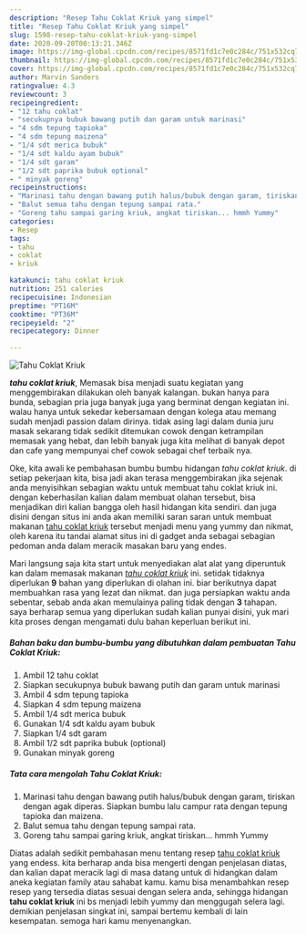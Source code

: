 ```yaml
---
description: "Resep Tahu Coklat Kriuk yang simpel"
title: "Resep Tahu Coklat Kriuk yang simpel"
slug: 1598-resep-tahu-coklat-kriuk-yang-simpel
date: 2020-09-20T00:13:21.346Z
image: https://img-global.cpcdn.com/recipes/8571fd1c7e0c284c/751x532cq70/tahu-coklat-kriuk-foto-resep-utama.jpg
thumbnail: https://img-global.cpcdn.com/recipes/8571fd1c7e0c284c/751x532cq70/tahu-coklat-kriuk-foto-resep-utama.jpg
cover: https://img-global.cpcdn.com/recipes/8571fd1c7e0c284c/751x532cq70/tahu-coklat-kriuk-foto-resep-utama.jpg
author: Marvin Sanders
ratingvalue: 4.3
reviewcount: 3
recipeingredient:
- "12 tahu coklat"
- "secukupnya bubuk bawang putih dan garam untuk marinasi"
- "4 sdm tepung tapioka"
- "4 sdm tepung maizena"
- "1/4 sdt merica bubuk"
- "1/4 sdt kaldu ayam bubuk"
- "1/4 sdt garam"
- "1/2 sdt paprika bubuk optional"
- " minyak goreng"
recipeinstructions:
- "Marinasi tahu dengan bawang putih halus/bubuk dengan garam, tiriskan dengan agak diperas. Siapkan bumbu lalu campur rata dengan tepung tapioka dan maizena."
- "Balut semua tahu dengan tepung sampai rata."
- "Goreng tahu sampai garing kriuk, angkat tiriskan... hmmh Yummy"
categories:
- Resep
tags:
- tahu
- coklat
- kriuk

katakunci: tahu coklat kriuk 
nutrition: 251 calories
recipecuisine: Indonesian
preptime: "PT16M"
cooktime: "PT36M"
recipeyield: "2"
recipecategory: Dinner

---
```



![Tahu Coklat Kriuk](https://img-global.cpcdn.com/recipes/8571fd1c7e0c284c/751x532cq70/tahu-coklat-kriuk-foto-resep-utama.jpg)

<b><i>tahu coklat kriuk</i></b>, Memasak bisa menjadi suatu kegiatan yang menggembirakan dilakukan oleh banyak kalangan. bukan hanya para bunda, sebagian pria juga banyak juga yang berminat dengan kegiatan ini. walau hanya untuk sekedar kebersamaan dengan kolega atau memang sudah menjadi passion dalam dirinya. tidak asing lagi dalam dunia juru masak sekarang tidak sedikit ditemukan cowok dengan ketrampilan memasak yang hebat, dan lebih banyak juga kita melihat di banyak depot dan cafe yang mempunyai chef cowok sebagai chef terbaik nya.

Oke, kita awali ke pembahasan bumbu bumbu hidangan <i>tahu coklat kriuk</i>. di setiap pekerjaan kita, bisa jadi akan terasa menggembirakan jika sejenak anda menyisihkan sebagian waktu untuk membuat tahu coklat kriuk ini. dengan keberhasilan kalian dalam membuat olahan tersebut, bisa menjadikan diri kalian bangga oleh hasil hidangan kita sendiri. dan juga disini dengan situs ini anda akan memiliki saran saran untuk membuat makanan <u>tahu coklat kriuk</u> tersebut menjadi menu yang yummy dan nikmat, oleh karena itu tandai alamat situs ini di gadget anda sebagai sebagian pedoman anda dalam meracik masakan baru yang endes.




Mari langsung saja kita start untuk menyediakan alat alat yang diperuntuk kan dalam memasak makanan <u><i>tahu coklat kriuk</i></u> ini. setidak tidaknya diperlukan <b>9</b> bahan yang diperlukan di olahan ini. biar berikutnya dapat membuahkan rasa yang lezat dan nikmat. dan juga persiapkan waktu anda sebentar, sebab anda akan memulainya paling tidak dengan <b>3</b> tahapan. saya berharap semua yang diperlukan sudah kalian punyai disini, yuk mari kita proses dengan mengamati dulu bahan keperluan berikut ini.

<!--inarticleads1-->

##### Bahan baku dan bumbu-bumbu yang dibutuhkan dalam pembuatan Tahu Coklat Kriuk:

1. Ambil 12 tahu coklat
1. Siapkan secukupnya bubuk bawang putih dan garam untuk marinasi
1. Ambil 4 sdm tepung tapioka
1. Siapkan 4 sdm tepung maizena
1. Ambil 1/4 sdt merica bubuk
1. Gunakan 1/4 sdt kaldu ayam bubuk
1. Siapkan 1/4 sdt garam
1. Ambil 1/2 sdt paprika bubuk (optional)
1. Gunakan  minyak goreng




<!--inarticleads2-->

##### Tata cara mengolah Tahu Coklat Kriuk:

1. Marinasi tahu dengan bawang putih halus/bubuk dengan garam, tiriskan dengan agak diperas. Siapkan bumbu lalu campur rata dengan tepung tapioka dan maizena.
1. Balut semua tahu dengan tepung sampai rata.
1. Goreng tahu sampai garing kriuk, angkat tiriskan... hmmh Yummy




Diatas adalah sedikit pembahasan menu tentang resep <u>tahu coklat kriuk</u> yang endess. kita berharap anda bisa mengerti dengan penjelasan diatas, dan kalian dapat meracik lagi di masa datang untuk di hidangkan dalam aneka kegiatan family atau sahabat kamu. kamu bisa menambahkan resep resep yang tersedia diatas sesuai dengan selera anda, sehingga hidangan <b>tahu coklat kriuk</b> ini bs menjadi lebih yummy dan menggugah selera lagi. demikian penjelasan singkat ini, sampai bertemu kembali di lain kesempatan. semoga hari kamu menyenangkan.
